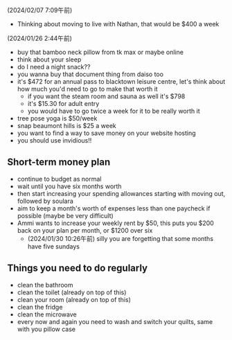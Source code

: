 (2024/02/07 7:09午前)
- Thinking about moving to live with Nathan, that would be $400 a week


(2024/01/26 2:44午前)
- buy that bamboo neck pillow from tk max or maybe online
- think about your sleep
- do I need a night snack??
- you wanna buy that document thing from daiso too
- it's $472 for an annual pass to blacktown leisure centre, let's think about how much you'd need to go to make that worth it
  - if you want the steam room and sauna as well it's $798
  - it's $15.30 for adult entry
  - you would have to go twice a week for it to be really worth it
- tree pose yoga is $50/week
- snap beaumont hills is $25 a week
- you want to find a way to save money on your website hosting
- you should use invidious!!

## Short-term money plan
- continue to budget as normal
- wait until you have six months worth
- then start increasing your spending allowances starting with moving out, followed by soulara
- aim to keep a month's worth of expenses less than one paycheck if possible (maybe be very difficult)
- Ammi wants to increase your weekly rent by $50, this puts you $200 back on your plan per month, or $1200 over six
  - (2024/01/30 10:26午前) silly you are forgetting that some months have five sundays


## Things you need to do regularly
- clean the bathroom
- clean the toilet (already on top of this)
- clean your room (already on top of this)
- clean the fridge
- clean the microwave
- every now and again you need to wash and switch your quilts, same with you pillow case
